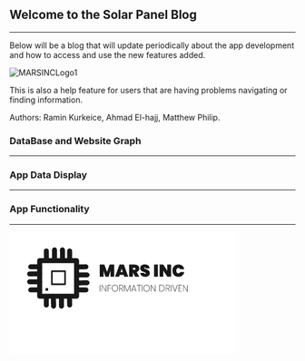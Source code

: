## Welcome to the Solar Panel Blog
------------------------------------
Below will be a blog that will update periodically about the app development and how to access and use the new features added.

![MARSINCLogo1](/RaminKurkeice/Software-Project/master/Images/MARS%20INC.png)

This is also a help feature for users that are having problems navigating or finding information.

Authors: Ramin Kurkeice, Ahmad El-hajj, Matthew Philip.

### DataBase and Website Graph
--------------------------------


### App Data Display
----------------------


### App Functionality
----------------------


![MARSINCLogo2](/Images/mars2.png)
